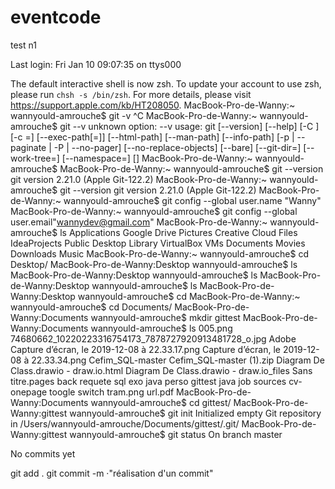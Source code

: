 # eventcode

test n1

Last login: Fri Jan 10 09:07:35 on ttys000

The default interactive shell is now zsh.
To update your account to use zsh, please run `chsh -s /bin/zsh`.
For more details, please visit https://support.apple.com/kb/HT208050.
MacBook-Pro-de-Wanny:~ wannyould-amrouche$ git -v
^C
MacBook-Pro-de-Wanny:~ wannyould-amrouche$ git --v
unknown option: --v
usage: git [--version] [--help] [-C <path>] [-c <name>=<value>]
           [--exec-path[=<path>]] [--html-path] [--man-path] [--info-path]
           [-p | --paginate | -P | --no-pager] [--no-replace-objects] [--bare]
           [--git-dir=<path>] [--work-tree=<path>] [--namespace=<name>]
           <command> [<args>]
MacBook-Pro-de-Wanny:~ wannyould-amrouche$ 
MacBook-Pro-de-Wanny:~ wannyould-amrouche$ git --version
git version 2.21.0 (Apple Git-122.2)
MacBook-Pro-de-Wanny:~ wannyould-amrouche$ git --version
git version 2.21.0 (Apple Git-122.2)
MacBook-Pro-de-Wanny:~ wannyould-amrouche$ git config --global user.name "Wanny"
MacBook-Pro-de-Wanny:~ wannyould-amrouche$ git config --global user.email"wannydev@gmail.com"
MacBook-Pro-de-Wanny:~ wannyould-amrouche$ ls
Applications		Google Drive		Pictures
Creative Cloud Files	IdeaProjects		Public
Desktop			Library			VirtualBox VMs
Documents		Movies
Downloads		Music
MacBook-Pro-de-Wanny:~ wannyould-amrouche$ cd Desktop/
MacBook-Pro-de-Wanny:Desktop wannyould-amrouche$ ls
MacBook-Pro-de-Wanny:Desktop wannyould-amrouche$ ls
MacBook-Pro-de-Wanny:Desktop wannyould-amrouche$ ls
MacBook-Pro-de-Wanny:Desktop wannyould-amrouche$ cd 
MacBook-Pro-de-Wanny:~ wannyould-amrouche$ cd Documents/
MacBook-Pro-de-Wanny:Documents wannyould-amrouche$ mkdir gittest
MacBook-Pro-de-Wanny:Documents wannyould-amrouche$ ls
005.png
74680662_10220223316754173_7878727920913481728_o.jpg
Adobe
Capture d’écran, le 2019-12-08 à 22.33.17.png
Capture d’écran, le 2019-12-08 à 22.33.34.png
Cefim_SQL-master
Cefim_SQL-master (1).zip
Diagram De Class.drawio - draw.io.html
Diagram De Class.drawio - draw.io_files
Sans titre.pages
back requete sql
exo java perso
gittest
java
job
sources cv-onepage
toogle switch
tram.png
url.pdf
MacBook-Pro-de-Wanny:Documents wannyould-amrouche$ cd gittest/
MacBook-Pro-de-Wanny:gittest wannyould-amrouche$ git init
Initialized empty Git repository in /Users/wannyould-amrouche/Documents/gittest/.git/
MacBook-Pro-de-Wanny:gittest wannyould-amrouche$ git status
On branch master

No commits yet

git add .
git commit -m ·"réalisation d'un commit"


